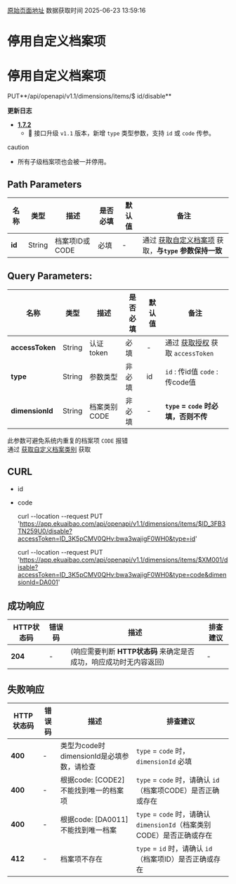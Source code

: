 [原始页面地址](https://docs.ekuaibao.com/docs/open-api/dimensions/disable-dimension-items)
数据获取时间 2025-06-23 13:59:16

# 停用自定义档案项

# 停用自定义档案项  
  
PUT**/api/openapi/v1.1/dimensions/items/$ id/disable**

**更新日志**

  * [**1.7.2**](/updateLog/update-log#172)
    * 🚀 接口升级 `v1.1` 版本，新增 `type` 类型参数，支持 `id` 或 `code` 传参。



caution

  * 所有子级档案项也会被一并停用。



## Path Parameters​

名称| 类型| 描述| 是否必填| 默认值| 备注  
---|---|---|---|---|---  
**id**|  String| 档案项ID或CODE| 必填| -| 通过 [获取自定义档案项](/docs/open-api/dimensions/get-dimension-items) 获取，**与`type` 参数保持一致**  
  
## Query Parameters:​

名称| 类型| 描述| 是否必填| 默认值| 备注  
---|---|---|---|---|---  
**accessToken**|  String| 认证token| 必填| -| 通过 [获取授权](/docs/open-api/getting-started/auth) 获取 `accessToken`  
**type**|  String| 参数类型| 非必填| id| `id` : 传id值 `code` : 传code值  
**dimensionId**|  String| 档案类别CODE| 非必填| -| **`type` = `code` 时必填，否则不传**  
此参数可避免系统内重复的档案项 `CODE` 报错  
通过 [获取自定义档案类别](/docs/open-api/dimensions/get-dimensions) 获取  
  
## CURL​

  * id
  * code


    
    
    curl --location --request PUT 'https://app.ekuaibao.com/api/openapi/v1.1/dimensions/items/$ID_3FB3TN259U0/disable?accessToken=ID_3K5pCMV0QHv:bwa3wajigF0WH0&type=id'  
    
    
    
    curl --location --request PUT 'https://app.ekuaibao.com/api/openapi/v1.1/dimensions/items/$XM001/disable?accessToken=ID_3K5pCMV0QHv:bwa3wajigF0WH0&type=code&dimensionId=DA001'  
    

## 成功响应​

HTTP状态码| 错误码| 描述| 排查建议  
---|---|---|---  
**204**|  -| (响应需要判断 **HTTP状态码** 来确定是否成功，响应成功时无内容返回)| -  
  
## 失败响应​

HTTP状态码| 错误码| 描述| 排查建议  
---|---|---|---  
**400**|  -| 类型为code时dimensionId是必填参数，请检查| `type` = `code` 时，`dimensionId` 必填  
**400**|  -| 根据code: [CODE2]不能找到唯一的档案项| `type` = `code` 时，请确认 `id`（档案项CODE）是否正确或存在  
**400**|  -| 根据code: [DA0011]不能找到唯一档案| `type` = `code` 时，请确认 `dimensionId`（档案类别CODE）是否正确或存在  
**412**|  -| 档案项不存在| `type` = `id` 时，请确认 `id`（档案项ID）是否正确或存在

